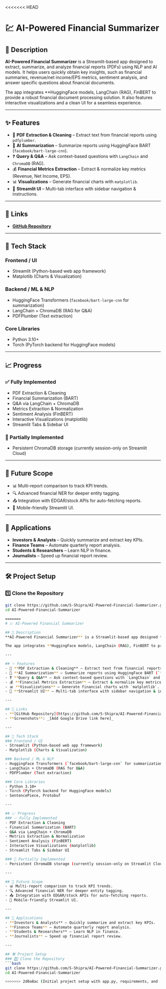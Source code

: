 <<<<<<< HEAD
# 💹 AI-Powered Financial Summarizer  

## 📝 Description  
**AI-Powered Financial Summarizer** is a Streamlit-based app designed to extract, summarize, and analyze financial reports (PDFs) using NLP and AI models. It helps users quickly obtain key insights, such as financial summaries, revenue/net income/EPS metrics, sentiment analysis, and answer specific questions about financial documents.  

The app integrates **HuggingFace models, LangChain (RAG), FinBERT to provide a robust financial document processing solution. It also features interactive visualizations and a clean UI for a seamless experience.  

---

## ✨ Features  
- 📄 **PDF Extraction & Cleaning** – Extract text from financial reports using `pdfplumber`.  
- 🤖 **AI Summarization** – Summarize reports using HuggingFace BART (`facebook/bart-large-cnn`).  
- ❓ **Query & Q&A** – Ask context-based questions with `LangChain` and `ChromaDB` (RAG).  
- 💰 **Financial Metrics Extraction** – Extract & normalize key metrics (Revenue, Net Income, EPS).  
- 📊 **Visualizations** – Generate financial charts with `matplotlib`.  
- 🎨 **Streamlit UI** – Multi-tab interface with sidebar navigation & instructions.  

---

## 🔗 Links  
- **[GitHub Repository](https://github.com/S-Shipra/AI-Powered-Financial-Summarizer)**  

---

## 🤖 Tech Stack  
### Frontend / UI  
- Streamlit (Python-based web app framework)  
- Matplotlib (Charts & Visualization)  

### Backend / ML & NLP  
- HuggingFace Transformers (`facebook/bart-large-cnn` for summarization)  
- LangChain + ChromaDB (RAG for Q&A)  
- PDFPlumber (Text extraction)  

### Core Libraries  
- Python 3.10+  
- Torch (PyTorch backend for HuggingFace models)  

---

## 📈 Progress  
### ✅ Fully Implemented  
- PDF Extraction & Cleaning  
- Financial Summarization (BART)  
- Q&A via LangChain + ChromaDB  
- Metrics Extraction & Normalization
- Sentiment Analysis (FinBERT)  
- Interactive Visualizations (matplotlib)  
- Streamlit Tabs & Sidebar UI  

### 🔧 Partially Implemented  
- Persistent ChromaDB storage (currently session-only on Streamlit Cloud)  

---

## 🔮 Future Scope  
- 📊 Multi-report comparison to track KPI trends.  
- 🔍 Advanced financial NER for deeper entity tagging.  
- 📤 Integration with EDGAR/stock APIs for auto-fetching reports.  
- 📱 Mobile-friendly Streamlit UI.  

---

## 💸 Applications  
- **Investors & Analysts** – Quickly summarize and extract key KPIs.  
- **Finance Teams** – Automate quarterly report analysis.  
- **Students & Researchers** – Learn NLP in finance.  
- **Journalists** – Speed up financial report review.  

---

## 🛠 Project Setup  
### 1️⃣ Clone the Repository
```bash
git clone https://github.com/S-Shipra/AI-Powered-Financial-Summarizer.git
cd AI-Powered-Financial-Summarizer

=======
# 💹 AI-Powered Financial Summarizer  

## 📝 Description  
**AI-Powered Financial Summarizer** is a Streamlit-based app designed to extract, summarize, and analyze financial reports (PDFs) using NLP and AI models. It helps users quickly obtain key insights, such as financial summaries, revenue/net income/EPS metrics, sentiment analysis, and answer specific questions about financial documents.  

The app integrates **HuggingFace models, LangChain (RAG), FinBERT to provide a robust financial document processing solution. It also features interactive visualizations and a clean UI for a seamless experience.  

---

## ✨ Features  
- 📄 **PDF Extraction & Cleaning** – Extract text from financial reports using `pdfplumber`.  
- 🤖 **AI Summarization** – Summarize reports using HuggingFace BART (`facebook/bart-large-cnn`).  
- ❓ **Query & Q&A** – Ask context-based questions with `LangChain` and `ChromaDB` (RAG).  
- 💰 **Financial Metrics Extraction** – Extract & normalize key metrics (Revenue, Net Income, EPS).  
- 📊 **Visualizations** – Generate financial charts with `matplotlib`.  
- 🎨 **Streamlit UI** – Multi-tab interface with sidebar navigation & instructions.  

---

## 🔗 Links  
- **[GitHub Repository](https://github.com/S-Shipra/AI-Powered-Financial-Summarizer)**  
- **Screenshots**: _[Add Google Drive link here]_  

---

## 🤖 Tech Stack  
### Frontend / UI  
- Streamlit (Python-based web app framework)  
- Matplotlib (Charts & Visualization)  

### Backend / ML & NLP  
- HuggingFace Transformers (`facebook/bart-large-cnn` for summarization)  
- LangChain + ChromaDB (RAG for Q&A)  
- PDFPlumber (Text extraction)  

### Core Libraries  
- Python 3.10+  
- Torch (PyTorch backend for HuggingFace models)  
- SentencePiece, Protobuf  

---

## 📈 Progress  
### ✅ Fully Implemented  
- PDF Extraction & Cleaning  
- Financial Summarization (BART)  
- Q&A via LangChain + ChromaDB  
- Metrics Extraction & Normalization
- Sentiment Analysis (FinBERT)  
- Interactive Visualizations (matplotlib)  
- Streamlit Tabs & Sidebar UI  

### 🔧 Partially Implemented  
- Persistent ChromaDB storage (currently session-only on Streamlit Cloud)  

---

## 🔮 Future Scope  
- 📊 Multi-report comparison to track KPI trends.  
- 🔍 Advanced financial NER for deeper entity tagging.  
- 📤 Integration with EDGAR/stock APIs for auto-fetching reports.  
- 📱 Mobile-friendly Streamlit UI.  

---

## 💸 Applications  
- **Investors & Analysts** – Quickly summarize and extract key KPIs.  
- **Finance Teams** – Automate quarterly report analysis.  
- **Students & Researchers** – Learn NLP in finance.  
- **Journalists** – Speed up financial report review.  

---

## 🛠 Project Setup  
### 1️⃣ Clone the Repository
```bash
git clone https://github.com/S-Shipra/AI-Powered-Financial-Summarizer.git
cd AI-Powered-Financial-Summarizer

>>>>>>> 2d0a8ac (Initial project setup with app.py, requirements, and .gitignore)
